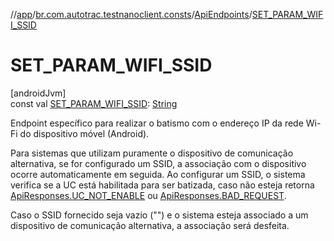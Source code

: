 //[app](../../../index.md)/[br.com.autotrac.testnanoclient.consts](../index.md)/[ApiEndpoints](index.md)/[SET_PARAM_WIFI_SSID](-s-e-t_-p-a-r-a-m_-w-i-f-i_-s-s-i-d.md)

# SET_PARAM_WIFI_SSID

[androidJvm]\
const val [SET_PARAM_WIFI_SSID](-s-e-t_-p-a-r-a-m_-w-i-f-i_-s-s-i-d.md): [String](https://kotlinlang.org/api/latest/jvm/stdlib/kotlin/-string/index.html)

Endpoint específico para realizar o batismo com o endereço IP da rede Wi-Fi do dispositivo móvel (Android).

Para sistemas que utilizam puramente o dispositivo de comunicação alternativa, se for configurado um SSID, a associação com o dispositivo ocorre automaticamente em seguida. Ao configurar um SSID, o sistema verifica se a UC está habilitada para ser batizada, caso não esteja retorna [ApiResponses.UC_NOT_ENABLE](../-api-responses/-u-c_-n-o-t_-e-n-a-b-l-e.md) ou [ApiResponses.BAD_REQUEST](../-api-responses/-b-a-d_-r-e-q-u-e-s-t.md).

Caso o SSID fornecido seja vazio (&quot;&quot;) e o sistema esteja associado a um dispositivo de comunicação alternativa, a associação será desfeita.
